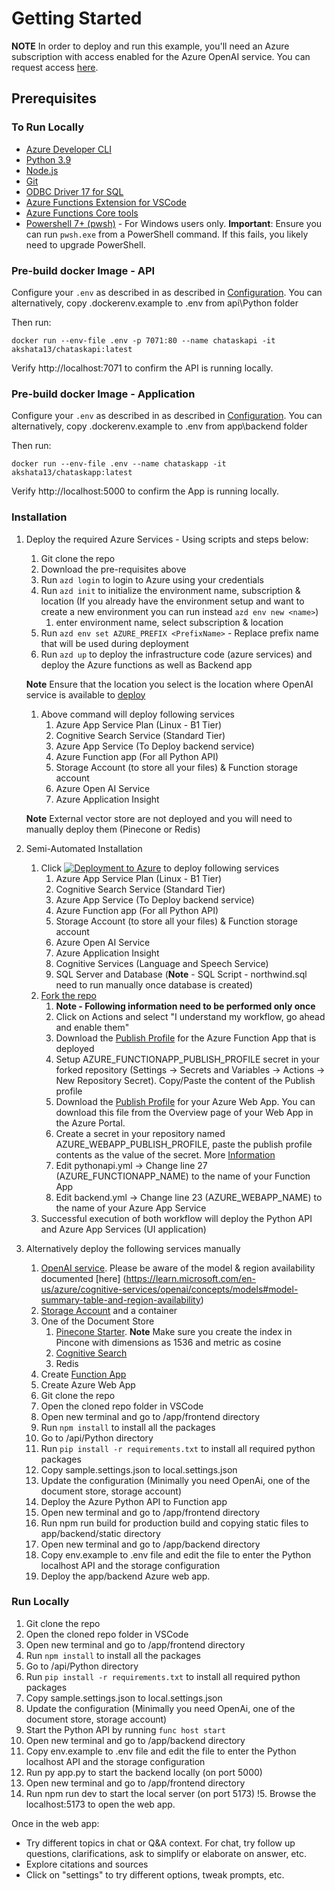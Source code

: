 # Getting Started

**NOTE** In order to deploy and run this example, you'll need an Azure subscription with access enabled for the Azure OpenAI service. You can request access [here](https://aka.ms/oaiapply).

## Prerequisites

### To Run Locally

* [Azure Developer CLI](https://aka.ms/azure-dev/install)
* [Python 3.9](https://www.python.org/downloads/)
* [Node.js](https://nodejs.org/en/download/)
* [Git](https://git-scm.com/downloads)
* [ODBC Driver 17 for SQL](https://learn.microsoft.com/en-us/sql/connect/odbc/download-odbc-driver-for-sql-server?view=sql-server-ver16)
* [Azure Functions Extension for VSCode](https://marketplace.visualstudio.com/items?itemName=ms-azuretools.vscode-azurefunctions)
* [Azure Functions Core tools](https://learn.microsoft.com/en-us/azure/azure-functions/functions-run-local#install-the-azure-functions-core-tools)
* [Powershell 7+ (pwsh)](https://github.com/powershell/powershell) - For Windows users only. **Important**: Ensure you can run `pwsh.exe` from a PowerShell command. If this fails, you likely need to upgrade PowerShell.

### Pre-build docker Image - API

Configure your `.env` as described in as described in [Configuration](Configuration.md).  You can alternatively, copy .dockerenv.example to .env from api\Python folder

Then run:

```console
docker run --env-file .env -p 7071:80 --name chataskapi -it akshata13/chataskapi:latest
```

Verify http://localhost:7071 to confirm the API is running locally.

### Pre-build docker Image - Application

Configure your `.env` as described in as described in [Configuration](Configuration.md).  You can alternatively, copy .dockerenv.example to .env from app\backend folder

Then run:

```console
docker run --env-file .env --name chataskapp -it akshata13/chataskapp:latest
```

Verify http://localhost:5000 to confirm the App is running locally.

### Installation

1. Deploy the required Azure Services - Using scripts and steps below:
   1. Git clone the repo
   2. Download the pre-requisites above
   3. Run `azd login` to login to Azure using your credentials
   4. Run `azd init` to initialize the environment name, subscription & location (If you already have the environment setup and want to create a new environment you can run instead `azd env new <name>`)
      1. enter environment name, select subscription & location
   5. Run `azd env set AZURE_PREFIX <PrefixName>`  - Replace prefix name that will be used during deployment
   6. Run `azd up` to deploy the infrastructure code (azure services) and deploy the Azure functions as well as Backend app

   **Note** Ensure that the location you select is the location where OpenAI service is available to [deploy](https://learn.microsoft.com/en-us/azure/cognitive-services/openai/concepts/models#model-summary-table-and-region-availability)
      1. Above command will deploy following services
         1. Azure App Service Plan (Linux - B1 Tier)
         2. Cognitive Search Service (Standard Tier)
         3. Azure App Service (To Deploy backend service)
         4. Azure Function app (For all Python API)
         5. Storage Account (to store all your files) & Function storage account
         6. Azure Open AI Service
         7. Azure Application Insight

   **Note** External vector store are not deployed and you will need to manually deploy them (Pinecone or Redis)
2. Semi-Automated Installation
   1. Click [![Deployment to Azure](https://aka.ms/deploytoazurebutton)](https://portal.azure.com/#create/Microsoft.Template/uri/https%3A%2F%2Fraw.githubusercontent.com%2Fakshata29%2Fchatpdf%2Fmain%2FDeployment%2Fazuredeploy.json) to deploy following services
      1. Azure App Service Plan (Linux - B1 Tier)
      2. Cognitive Search Service (Standard Tier)
      3. Azure App Service (To Deploy backend service)
      4. Azure Function app (For all Python API)
      5. Storage Account (to store all your files) & Function storage account
      6. Azure Open AI Service
      7. Azure Application Insight
      8. Cognitive Services (Language and Speech Service)
      9. SQL Server and Database (**Note** - SQL Script - northwind.sql need to run manually once database is created)
   2. [Fork the repo](https://github.com/akshata29/chatpdf/fork)
      1. **Note - Following information need to be performed only once**
      2. Click on Actions and select "I understand my workflow, go ahead and enable them"
      3. Download the [Publish Profile](https://github.com/Azure/functions-action#using-publish-profile-as-deployment-credential-recommended) for the Azure Function App that is deployed
      4. Setup AZURE_FUNCTIONAPP_PUBLISH_PROFILE secret in your forked repository (Settings -> Secrets and Variables -> Actions -> New Repository Secret).  Copy/Paste the content of the Publish profile
      5. Download the [Publish Profile](https://docs.microsoft.com/en-us/azure/app-service/deploy-github-actions?tabs=applevel#generate-deployment-credentials) for your Azure Web App. You can download this file from the Overview page of your Web App in the Azure Portal.
      6. Create a secret in your repository named AZURE_WEBAPP_PUBLISH_PROFILE, paste the publish profile contents as the value of the secret.  More [Information](https://docs.microsoft.com/azure/app-service/deploy-github-actions#configure-the-github-secret)
      7. Edit pythonapi.yml -> Change line 27 (AZURE_FUNCTIONAPP_NAME) to the name of your Function App
      8. Edit backend.yml -> Change line 23 (AZURE_WEBAPP_NAME) to the name of your Azure App Service
   3. Successful execution of both workflow will deploy the Python API and Azure App Services (UI application)

3. Alternatively deploy the following services manually
   1. [OpenAI service](https://learn.microsoft.com/en-us/azure/cognitive-services/openai/how-to/create-resource?pivots=web-portal).   Please be aware of the model & region availability documented [here]
(https://learn.microsoft.com/en-us/azure/cognitive-services/openai/concepts/models#model-summary-table-and-region-availability)
   2. [Storage Account](https://learn.microsoft.com/en-us/azure/storage/common/storage-account-create?tabs=azure-portal) and a container
   3. One of the Document Store
      1. [Pinecone Starter](https://www.pinecone.io/pricing/).  **Note** Make sure you create the index in Pincone with dimensions as 1536 and metric as cosine
      2. [Cognitive Search](https://learn.microsoft.com/en-us/azure/search/search-create-service-portal)
      3. Redis
   4. Create [Function App](https://learn.microsoft.com/en-us/azure/azure-functions/functions-create-function-app-portal)
   5. Create Azure Web App
   6. Git clone the repo
   7. Open the cloned repo folder in VSCode
   8. Open new terminal and go to /app/frontend directory
   9. Run `npm install` to install all the packages
   10. Go to /api/Python directory
   11. Run `pip install -r requirements.txt` to install all required python packages
   12. Copy sample.settings.json to local.settings.json
   13. Update the configuration (Minimally you need OpenAi, one of the document store, storage account)
   14. Deploy the Azure Python API to Function app
   15. Open new terminal and go to /app/frontend directory
   16. Run npm run build for production build and copying static files to app/backend/static directory
   17. Open new terminal and go to /app/backend directory
   18. Copy env.example to .env file and edit the file to enter the Python localhost API and the storage configuration
   19. Deploy the app/backend Azure web app.

### Run Locally

1. Git clone the repo
2. Open the cloned repo folder in VSCode
3. Open new terminal and go to /app/frontend directory
4. Run `npm install` to install all the packages
5. Go to /api/Python directory
6. Run `pip install -r requirements.txt` to install all required python packages
7. Copy sample.settings.json to local.settings.json
8. Update the configuration (Minimally you need OpenAi, one of the document store, storage account)
9. Start the Python API by running `func host start`
10. Open new terminal and go to /app/backend directory
11. Copy env.example to .env file and edit the file to enter the Python localhost API and the storage configuration
12. Run py app.py to start the backend locally (on port 5000)
13. Open new terminal and go to /app/frontend directory
14. Run npm run dev to start the local server (on port 5173)
!5. Browse the localhost:5173 to open the web app.

Once in the web app:

* Try different topics in chat or Q&A context. For chat, try follow up questions, clarifications, ask to simplify or elaborate on answer, etc.
* Explore citations and sources
* Click on "settings" to try different options, tweak prompts, etc.
  